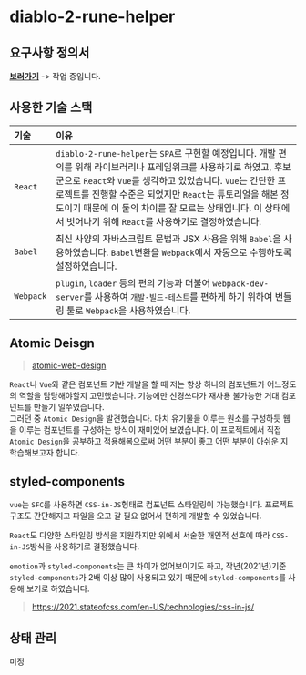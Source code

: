 # diablo-2-rune-helper

## 요구사항 정의서

**[보러가기](https://github.com/jekwan/diablo-2-rune-helper/blob/master/SRS.md)** -> 작업 중입니다.

## 사용한 기술 스택

| 기술 | 이유 |
| :-- | :-- |
| `React` | `diablo-2-rune-helper`는 `SPA`로 구현할 예정입니다. 개발 편의를 위해 라이브러리나 프레임워크를 사용하기로 하였고, 후보군으로 `React`와 `Vue`를 생각하고 있었습니다. `Vue`는 간단한 프로젝트를 진행할 수준은 되었지만 `React`는 튜토리얼을 해본 정도이기 때문에 이 둘의 차이를 잘 모르는 상태입니다. 이 상태에서 벗어나기 위해 `React`를 사용하기로 결정하였습니다. |
| `Babel` | 최신 사양의 자바스크립트 문법과 JSX 사용을 위해 `Babel`을 사용하였습니다. `Babel`변환을 `Webpack`에서 자동으로 수행하도록 설정하였습니다. |
| `Webpack` | `plugin`, `loader` 등의 편의 기능과 더불어 `webpack-dev-server`를 사용하여 `개발-빌드-테스트`를 편하게 하기 위하여 번들링 툴로 `Webpack`을 사용하였습니다. |

## Atomic Deisgn

> [atomic-web-design](https://bradfrost.com/blog/post/atomic-web-design/)

`React`나 `Vue`와 같은 컴포넌트 기반 개발을 할 때 저는 항상 하나의 컴포넌트가 어느정도의 역할을 담당해야할지 고민했습니다. 기능에만 신경쓰다가 재사용 불가능한 거대 컴포넌트를 만들기 일쑤였습니다.  
그러던 중 `Atomic Design`을 발견했습니다. 마치 유기물을 이루는 원소를 구성하듯 웹을 이루는 컴포넌트를 구성하는 방식이 재미있어 보였습니다. 이 프로젝트에서 직접 `Atomic Design`을 공부하고 적용해봄으로써 어떤 부분이 좋고 어떤 부분이 아쉬운 지 학습해보고자 합니다.

## styled-components

`vue`는 `SFC`를 사용하면 `CSS-in-JS`형태로 컴포넌트 스타일링이 가능했습니다. 프로젝트 구조도 간단해지고 파일을 오고 갈 필요 없어서 편하게 개발할 수 있었습니다.

`React`도 다양한 스타일링 방식을 지원하지만 위에서 서술한 개인적 선호에 따라 `CSS-in-JS`방식을 사용하기로 결정했습니다.

`emotion`과 `styled-components`는 큰 차이가 없어보이기도 하고, 작년(2021년)기준 `styled-components`가 2배 이상 많이 사용되고 있기 때문에 `styled-components`를 사용해 보기로 하였습니다.

> https://2021.stateofcss.com/en-US/technologies/css-in-js/

## 상태 관리

미정
